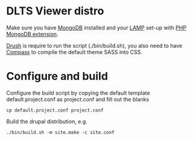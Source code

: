 DLTS Viewer distro
============

Make sure you have <a href="https://www.mongodb.org/">MongoDB</a> installed and your <a href="https://en.wikipedia.org/wiki/LAMP_(software_bundle)">LAMP</a> set-up with <a href="http://php.net/manual/en/mongo.installation.php">PHP MongoDB extension</a>.

<a href="https://github.com/drush-ops/drush">Drush</a> is require to run the script (./bin/build.sh), you also need to have <a href="http://compass-style.org/">Compass</a> to compile the default theme SASS into CSS.

Configure and build
============

Configure the build script by copying the default template default.project.conf as project.conf and fill out the blanks

	cp default.project.conf project.conf

Build the drupal distribution, e.g.

	./bin/build.sh -m site.make -c site.conf
